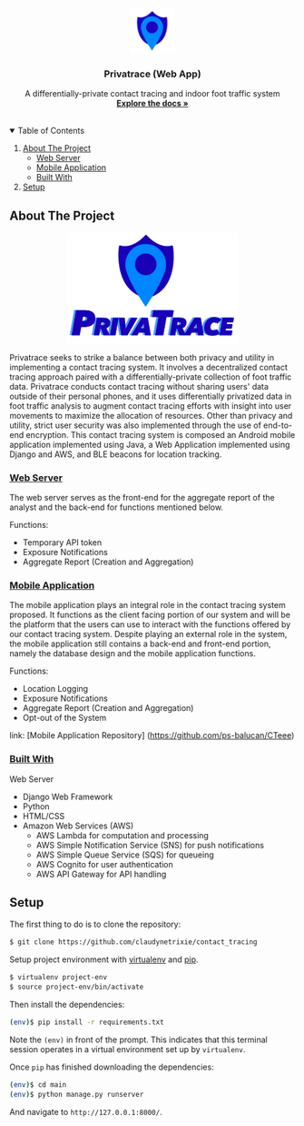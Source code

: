 <!-- PROJECT LOGO -->
<br />
<p align="center">
  <a href="https://github.com/claudynetrixie/contact_tracing">
    <img src="main/contact_tracing/static/images/circle.png" alt="Logo" width="80" height="80">
  </a>

  <h3 align="center">Privatrace (Web App) </h3>

  <p align="center">
    A differentially-private contact tracing and indoor foot traffic system
    <br />
    <a href="https://github.com/claudynetrixie/contact_tracing"><strong>Explore the docs »</strong></a>
    <br />
    <br />
  </p>
</p>



<!-- TABLE OF CONTENTS -->
<details open="open">
  <summary>Table of Contents</summary>
  <ol>
    <li>
      <a href="#about-the-project">About The Project</a>
      <ul>
        <li><a href="#web-server">Web Server</a></li>
        <li><a href="#mobile-application">Mobile Application</a></li>
        <li><a href="#built-with">Built With</a></li>
      </ul>
    </li>
    <li>
      <a href="#setup">Setup</a>
    </li>
   
  </ol>
</details>



<!-- ABOUT THE PROJECT -->
## About The Project

<p align = "center">
<img src="main/contact_tracing/static/images/splash_page.png" width="300" align = "center">
</p>

Privatrace seeks to strike a balance between both privacy and utility in implementing a contact tracing system. It involves a decentralized contact tracing approach paired with a differentially-private collection of foot traffic data. Privatrace conducts contact tracing without sharing users' data outside of their personal phones, and it uses differentially privatized data in foot traffic analysis to augment contact tracing efforts with insight into user movements to maximize the allocation of resources. Other than privacy and utility, strict user security was also implemented through the use of end-to-end encryption. This contact tracing system is composed an Android mobile application implemented using Java, a Web Application implemented using Django and AWS, and BLE beacons for location tracking.


### <ins>Web Server</ins>

The web server serves as the front-end for the aggregate report of the analyst and the back-end for functions mentioned below. 

Functions:
* Temporary API token
* Exposure Notifications
* Aggregate Report (Creation and Aggregation)


### <ins>Mobile Application </ins>
The mobile application plays an integral role in the contact tracing system proposed. It functions as the client facing portion of our system and will be the platform that the users can use to interact with the functions offered by our contact tracing system. Despite playing an external role in the system, the mobile application still contains a back-end and front-end portion, namely the database design and the mobile application functions. 

Functions:
* Location Logging
* Exposure Notifications
* Aggregate Report (Creation and Aggregation)
* Opt-out of the System

link: [Mobile Application Repository] (https://github.com/ps-balucan/CTeee)
 

### <ins>Built With </ins>

Web Server
* Django Web Framework
* Python
* HTML/CSS
* Amazon Web Services (AWS)
  *  AWS Lambda for computation and processing
  *  AWS Simple Notification Service (SNS) for push notifications
  *  AWS Simple Queue Service (SQS) for queueing
  *  AWS Cognito for user authentication
  *  AWS API Gateway for API handling



## Setup

The first thing to do is to clone the repository:

```sh
$ git clone https://github.com/claudynetrixie/contact_tracing
```

Setup project environment with [virtualenv](https://virtualenv.pypa.io) and [pip](https://pip.pypa.io).

```sh
$ virtualenv project-env
$ source project-env/bin/activate
```

Then install the dependencies:

```sh
(env)$ pip install -r requirements.txt
```
Note the `(env)` in front of the prompt. This indicates that this terminal
session operates in a virtual environment set up by `virtualenv`.

Once `pip` has finished downloading the dependencies:
```sh
(env)$ cd main
(env)$ python manage.py runserver
```
And navigate to `http://127.0.0.1:8000/`.

